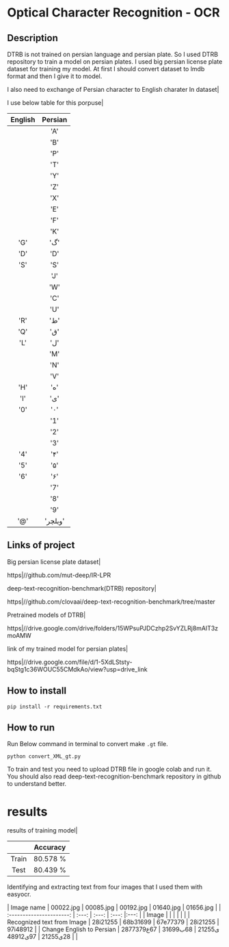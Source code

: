 # Optical Character Recognition - OCR



## Description

DTRB is not trained on persian language and persian plate. So I used DTRB repository to train a model on persian plates.
I used big persian license plate dataset for training my model. 
At first I should convert dataset to lmdb format and then I give it to model.

I also need to exchange of Persian character to English charater In dataset|

I use below table for this porpuse|

|  English  |  Persian  | 
| :-----:   | :-------: |
      |  'A'   |   'الف'     |
      | 'B'    |  'ب' |
      |  'P' | 'پ' |
      |  'T' | 'ت' |
      |  'Y' | 'ث' |
      |  'Z' | 'ز' |
      |  'X' | 'ش' |
      |  'E' | 'ع' |
     |   'F' | 'ف' |
      |  'K' | 'ک' |
 |       'G' | 'گ' |
  |      'D' | 'D' |
   |     'S' | 'S' |
    |    'J' | 'ج' |
     |   'W' | 'د' |
      |  'C' | 'س' |
       | 'U' | 'ص' |
 |       'R' | 'ط' |
  |      'Q' | 'ق' |
   |     'L' | 'ل' |
    |    'M' | 'م' |
     |   'N' | 'ن' |
      |  'V' | 'و' |
 |       'H' | 'ه' |
  |      'I' | 'ی' |
   |     '0' | '۰' |
    |    '1' | '۱' |
     |   '2' | '۲' |
      |  '3' | '۳' |
 |       '4' | '۴' |
  |      '5' | '۵' | 
   |     '6' | '۶' |
    |    '7' | '۷' |
     |   '8' | '۸' |
      |  '9' | '۹' |
 |         '@'| 'ویلچر'|


## Links of project

Big persian license plate dataset|

https|//github.com/mut-deep/IR-LPR

deep-text-recognition-benchmark(DTRB) repository|

https|//github.com/clovaai/deep-text-recognition-benchmark/tree/master

Pretrained models of DTRB|

https|//drive.google.com/drive/folders/15WPsuPJDCzhp2SvYZLRj8mAlT3zmoAMW

link of my trained model for persian plates|

https|//drive.google.com/file/d/1-5XdLStsty-bqStg1c36WOUC55CMdkAo/view?usp=drive_link

## How to install

```
pip install -r requirements.txt
```

##  How to run

Run Below command in terminal to convert make `.gt` file.

```python convert_XML_gt.py```

To train and test you need to upload DTRB file in google colab and run it. 
You should also read deep-text-recognition-benchmark repository in github to understand better.

# results

results of training model|


|                  |  Accuracy    | 
| :---------:   | :---: | 
|  Train   | 80.578 % |
|  Test | 80.439 % |


Identifying and extracting text from four images that I used them with easyocr. 


|          Image name        |  00022.jpg    | 00085.jpg  | 00192.jpg  | 01640.jpg  |  01656.jpg  | 
| :----------------------:   | :---: | :---: | :---: |:---: |
|             Image          | | | | |  |
| Recognized text from Image | 28i21255   | 68b31699 | 67e77379 | 28i21255  | 97i48912 |
| Change English to Persian | 28ی21255   | 68ب31699 | 67ع77379 | 28ی21255  | 97ی48912 |




